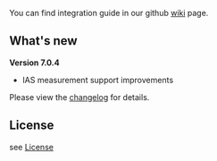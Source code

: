 You can find integration guide in our github [wiki](https://github.com/loopme/ios-united-sdk/wiki) page.

## What's new ##

**Version 7.0.4**

- IAS measurement support improvements


Please view the [changelog](CHANGELOG.md) for details.

## License ##

see [License](LICENSE.md)

